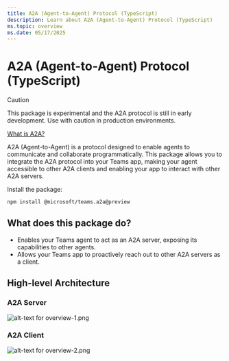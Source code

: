 ```yaml
---
title: A2A (Agent-to-Agent) Protocol (TypeScript)
description: Learn about A2A (Agent-to-Agent) Protocol (TypeScript)
ms.topic: overview
ms.date: 05/17/2025
---
```

# A2A (Agent-to-Agent) Protocol (TypeScript)

> [!CAUTION]
> This package is experimental and the A2A protocol is still in early development. Use with caution in production environments.

[What is A2A?](https://google.github.io/A2A)

A2A (Agent-to-Agent) is a protocol designed to enable agents to communicate and collaborate programmatically. This package allows you to integrate the A2A protocol into your Teams app, making your agent accessible to other A2A clients and enabling your app to interact with other A2A servers.

Install the package:

```bash
npm install @microsoft/teams.a2a@preview
```

## What does this package do?

-   Enables your Teams agent to act as an A2A server, exposing its capabilities to other agents.
-   Allows your Teams app to proactively reach out to other A2A servers as a client.

## High-level Architecture

### A2A Server
![alt-text for overview-1.png](~/assets/diagrams/overview-1.png)

### A2A Client

![alt-text for overview-2.png](~/assets/diagrams/overview-2.png)